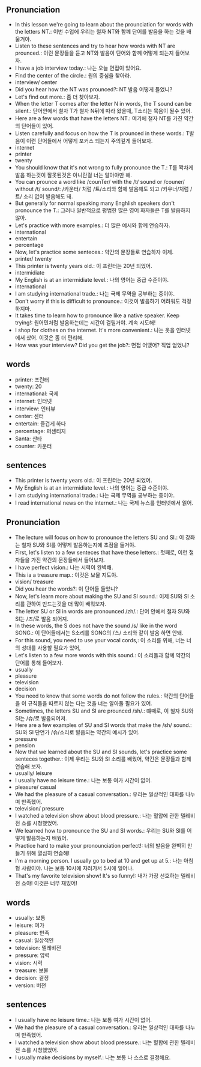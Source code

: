 ## Pronunciation
- In this lesson we're going to learn about the prounciation for words with the letters NT.: 이번 수업에 우리는 철자 NT와 함꼐 단어를 발음을 하는 것을 배울거야.
- Listen to these sentences and try to hear how words with NT are prounced.: 이런 문장들을 듣고 NT와 발음이 단어와 함꼐 어떻게 되는지 들어보자.
- I have a job interview today.: 나는 오늘 면접이 있어요.
- Find the center of the circle.: 원의 중심을 찾아라.
- interview/ center
- Did you hear how the NT was prounced?: NT 발음 어떻게 들었니?
- Let's find out more.: 좀 더 찾아보자.
- When the letter T comes after the letter N in words, the T sound can be silent.: 단어안에서 철자 T가 철자 N뒤에 따라 왔을때, T소리는 묵음이 될수 있어. 
- Here are a few words that have the letters NT.: 여기에 철자 NT를 가진 약간의 단어들이 있어.
- Listen carefully and focus on how the T is prounced in these words.: T발음이 이런 단어들에서 어떻게 포커스 되는지 주의깊게 들어보자.
- internet
- printer
- twenty
- You should know that it's not wrong to fully pronounce the T.: T를 꽉차게 발음 하는것이 잘못된것은 아니란걸 너는 알아야만 해.
- You can prounce a word like /counTer/ with the /t/ sound or /couner/ without /t/ sound/: /카운터/ 처럼 /트/소리와 함께 발음해도 되고 /카우너/처럼 /트/ 소리 없이 발음해도 돼.
- But generally for normal speaking many Enghlish speakers don't pronounce the T.: 그러나 일반적으로 평범한 많은 영어 화자들은 T를 발음하지 않아.
- Let's practice with more examples.: 더 많은 예시와 함께 연습하자.
- international
- entertain
- percentage
- Now, let's practice some senteces.: 약간의 문장들로 연습하자 이제.
- printer/ twenty
- This printer is twenty years old.: 이 프린터는 20년 되었어.
- intermidiate
- My English is at an intermidiate level.: 나의 영어는 중급 수준이야.
- international
- I am studying international trade.: 나는 국제 무역을 공부하는 중이야.
- Don't worry if this is difficult to pronounce.: 이것이 발음하기 어려워도 걱정하지마.
- It takes time to learn how to pronounce like a native speaker. Keep trying!: 원어민처럼 발음하는데는 시간이 걸릴거야. 계속 시도해!
- I shop for clothes on the internet. It's more convenient.: 나는 옷을 인터넷에서 샀어. 이것은 좀 더 편리해.
- How was your interview? Did you get the job?: 면접 어땠어? 직업 얻었니?

## words
- printer: 프린터
- twenty: 20
- international: 국제
- internet: 인터넷
- interview: 인터뷰
- center: 센터
- entertain: 즐겁게 하다
- percentage: 퍼센티지
- Santa: 산타
- counter: 카운터

## sentences
- This printer is twenty years old.: 이 프린터는 20년 되었어.
- My English is at an intermidiate level.: 나의 영어는 중급 수준이야.
- I am studying international trade.: 나는 국제 무역을 공부하는 중이야.
- I read international news on the internet.: 나는 국제 뉴스를 인터넷에서 읽어.

## Pronunciation
- The lecture will focus on how to pronounce the letters SU and SI.: 이 강좌는 철자 SU와 SI를 어떻게 발음하는지에 초점을 둘거야.
- First, let's listen to a few senteces that have these letters.: 첫째로, 이런 철자들을 가진 약간의 문장들에서 들어보자.
- I have perfect vision.: 나는 시력이 완벽해.
- This ia a treasure map.: 이것은 보물 지도야.
- vision/ treasure
- Did you hear the words?: 이 단어들 들었니?
- Now, let's learn more about making the SU and SI sound.: 이제 SU와 SI 소리를 관하여 만드는것을 더 많이 배워보자.
- The letter SU or SI in words are pronounced /zh/.: 단어 안에서 철자 SU와 SI는 /즈/로 발음 되어져.
- In these words, the S does not have the sound /s/ like in the word SONG.: 이 단어들에서는 S소리를 SONG의 /스/ 소리와 같이 발음 하면 안돼.
- For this sound, you need to use your vocal cords,: 이 소리를 위해, 너는 너의 성대를 사용할 필요가 있어,
- Let's listen to a few more words with this sound.: 이 소리들과 함꼐 약간의 단어를 통해 들어보자.
- usually
- pleasure
- television
- decision
- You need to know that some words do not follow the rules.: 약간의 단어들을 이 규칙들을 따르지 않는 다는 것을 너는 알아둘 필요가 있어.
- Sometimes, the letters SU and SI are prounced /sh/.: 떄때로, 이 철자 SU와 SI는 /슈/로 발음되어져.
- Here are a few examples of SU and SI words that make the /sh/ sound.: SU와 SI 단언가 /슈/소리로 발음되는 약간의 예시가 있어.
- pressure
- pension
- Now that we learned about the SU and SI sounds, let's practice some senteces together.: 이제 우리는 SU와 SI 소리를 배웠어, 약간은 문장들과 함께 연습해 보자.
- usually/ leisure
- I usually have no leisure time.: 나는 보통 여가 시간이 없어.
- pleasure/ casual
- We had the pleasure of a casual conversation.: 우리는 일상적인 대화를 나누며 만족했어.
- television/ pressure
- I watched a television show about blood pressure.: 나는 혈압에 관한 텔레비전 쇼를 시청했었어.
- We learned how to pronounce the SU and SI words.: 우리는 SU와 SI를 어떻게 발음하는지 배웠어.
- Practice hard to make your pronounciation perfect!: 너의 발음을 완벽히 만들기 위해 열심히 연습해!
- I'm a morning person. I usually go to bed at 10 and get up at 5.: 나는 아침형 사람이야. 나는 보통 10시에 자러가서 5시에 일어나.
- That's my favorite television show! It's so funny!: 내가 가장 선호하는 텔레비전 쇼야! 이것은 너무 재밌어!

## words
- usually: 보통
- leisure: 여가
- pleasure: 만족
- casual: 일상적인
- television: 텔레비전
- pressure: 압력
- vision: 시력
- treasure: 보물
- decision: 결정
- version: 버전

## sentences
- I usually have no leisure time.: 나는 보통 여가 시간이 없어.
- We had the pleasure of a casual conversation.: 우리는 일상적인 대화를 나누며 만족했어.
- I watched a television show about blood pressure.: 나는 혈합에 관한 텔레비전 쇼를 시청했었어.
- I usually make decisions by myself.: 나는 보통 나 스스로 결정해요. 


